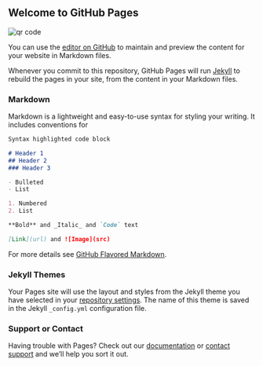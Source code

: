 ## Welcome to GitHub Pages

<img src='https://chart.googleapis.com/chart?cht=qr&chl=MATMSG%3ATO%3Aieor171.berkeley%40gmail.com%3BSUB%3A%3BBODY%3AWEEK7%3B%3B&chs=180x180&choe=UTF-8&chld=L|2' rel='nofollow' alt='qr code'><a href='http://www.qrcode-generator.de' border='0' style='cursor:default'  rel='nofollow'></a>

You can use the [editor on GitHub](https://github.com/monica-kumaran/attendy/edit/master/index.md) to maintain and preview the content for your website in Markdown files.

Whenever you commit to this repository, GitHub Pages will run [Jekyll](https://jekyllrb.com/) to rebuild the pages in your site, from the content in your Markdown files.

### Markdown

Markdown is a lightweight and easy-to-use syntax for styling your writing. It includes conventions for

```markdown
Syntax highlighted code block

# Header 1
## Header 2
### Header 3

- Bulleted
- List

1. Numbered
2. List

**Bold** and _Italic_ and `Code` text

[Link](url) and ![Image](src)
```

For more details see [GitHub Flavored Markdown](https://guides.github.com/features/mastering-markdown/).

### Jekyll Themes

Your Pages site will use the layout and styles from the Jekyll theme you have selected in your [repository settings](https://github.com/monica-kumaran/attendy/settings). The name of this theme is saved in the Jekyll `_config.yml` configuration file.

### Support or Contact

Having trouble with Pages? Check out our [documentation](https://help.github.com/categories/github-pages-basics/) or [contact support](https://github.com/contact) and we’ll help you sort it out.
